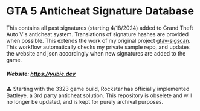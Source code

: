 # GTA 5 Anticheat Signature Database
This contains all past signatures (starting 4/18/2024) added to Grand Theft Auto V's anticheat system. Translations of signature hashes are provided when possible.
This extends the work of my original project [gtav-sigscan](https://github.com/yubie-re/gtav-sigscan).
This workflow automatically checks my private sample repo, and updates the website and json accordingly when new signatures are added to the game.

##### Website: https://yubie.dev

⚠️ Starting with the 3323 game build, Rockstar has officially implemented Battleye. a 3rd party anticheat solution. This repository is obselete and will no longer be updated, and is kept for purely archival purposes.